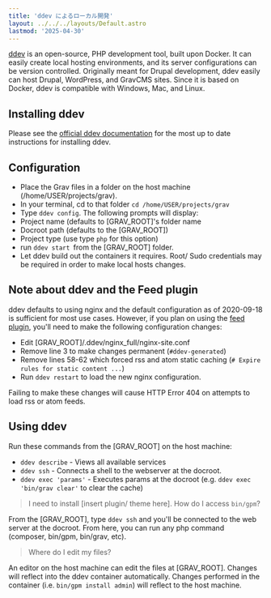```yaml
---
title: 'ddev によるローカル開発'
layout: ../../../layouts/Default.astro
lastmod: '2025-04-30'
---
```

[ddev](https://ddev.readthedocs.io) is an open-source, PHP development tool, built upon Docker.  It can easily create local hosting environments, and its server configurations can be version controlled.  Originally meant for Drupal development, ddev easily can host Drupal, WordPress, and GravCMS sites.  Since it is based on Docker, ddev is compatible with Windows, Mac, and Linux.


## Installing ddev

Please see the [official ddev documentation](https://ddev.readthedocs.io/en/latest/) for the most up to date instructions for installing ddev.  

## Configuration

* Place the Grav files in a folder on the host machine (/home/USER/projects/grav).
* In your terminal, cd to that folder `cd /home/USER/projects/grav`
* Type `ddev config`.  The following prompts will display:
 * Project name (defaults to \[GRAV_ROOT]'s folder name
 * Docroot path (defaults to the \[GRAV_ROOT])
 * Project type (use type `php` for this option)
* run `ddev start `from the \[GRAV_ROOT] folder.
* Let ddev build out the containers it requires.  Root/ Sudo credentials may be required in order to make local hosts changes.

## Note about ddev and the Feed plugin

ddev defaults to using nginx and the default configuration as of 2020-09-18 is sufficient for most use cases.  However, if you plan on using the [feed plugin](https://github.com/getgrav/grav-plugin-feed), you'll need to make the following configuration changes:
  * Edit \[GRAV_ROOT]/.ddev/nginx_full/nginx-site.conf
  * Remove line 3 to make changes permanent (`#ddev-generated`)
  * Remove lines 58-62 which forced rss and atom static caching (`# Expire rules for static content ...`)
  * Run `ddev restart` to load the new nginx configuration.

Failing to make these changes will cause HTTP Error 404 on attempts to load rss or atom feeds.

## Using ddev

Run these commands from the \[GRAV_ROOT] on the host machine:
* `ddev describe` - Views all available services
* `ddev ssh` - Connects a shell to the webserver at the docroot.
* `ddev exec 'params'` - Executes params at the docroot (e.g. `ddev exec 'bin/grav clear'` to clear the cache)

> I need to install \[insert plugin/ theme here].  How do I access `bin/gpm`?

From the \[GRAV_ROOT], type `ddev ssh` and you'll be connected to the web server at the docroot. From here, you can run any php command (composer, bin/gpm, bin/grav, etc).

> Where do I edit my files?

An editor on the host machine can edit the files at  \[GRAV_ROOT].  Changes will reflect into the ddev container automatically.  Changes performed in the container (i.e. `bin/gpm install admin`) will reflect to the host machine.



